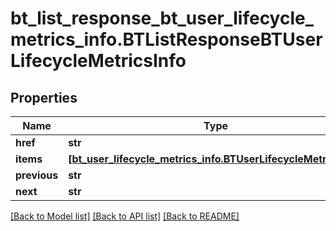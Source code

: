 # bt_list_response_bt_user_lifecycle_metrics_info.BTListResponseBTUserLifecycleMetricsInfo

## Properties
Name | Type | Description | Notes
------------ | ------------- | ------------- | -------------
**href** | **str** |  | [optional] 
**items** | [**[bt_user_lifecycle_metrics_info.BTUserLifecycleMetricsInfo]**](BTUserLifecycleMetricsInfo.md) |  | [optional] 
**previous** | **str** |  | [optional] 
**next** | **str** |  | [optional] 

[[Back to Model list]](../README.md#documentation-for-models) [[Back to API list]](../README.md#documentation-for-api-endpoints) [[Back to README]](../README.md)


